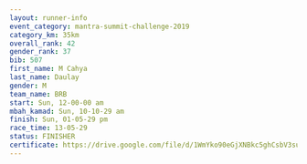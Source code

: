 ```yaml
---
layout: runner-info 
event_category: mantra-summit-challenge-2019 
category_km: 35km 
overall_rank: 42
gender_rank: 37
bib: 507
first_name: M Cahya
last_name: Daulay
gender: M
team_name: BRB
start: Sun, 12-00-00 am
mbah_kamad: Sun, 10-10-29 am
finish: Sun, 01-05-29 pm
race_time: 13-05-29
status: FINISHER
certificate: https://drive.google.com/file/d/1WmYko90eGjXNBkc5ghCsbV3suks4xGut/view?usp=sharing
---
```

